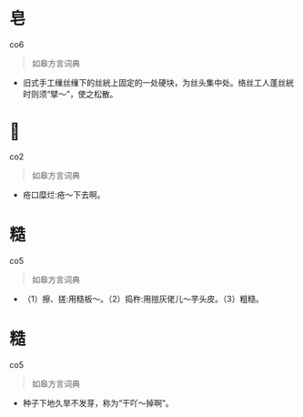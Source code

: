 # 皂
co6
> 如皋方言词典
- 旧式手工缫丝缫下的丝絖上固定的一处硬块，为丝头集中处。络丝工人蓬丝絖时则须“擘～”，使之松散。

# 𤵥
co2
> 如皋方言词典
- 疮口糜烂:疮～下去啊。

# 糙
co5
> 如皋方言词典
- （1）擦、搓:用糙板～。（2）捣杵:用㨟灰佬儿～芋头皮。（3）粗糙。

# 糙
co5
> 如皋方言词典
- 种子下地久旱不发芽，称为“干吖～掉啊”。
